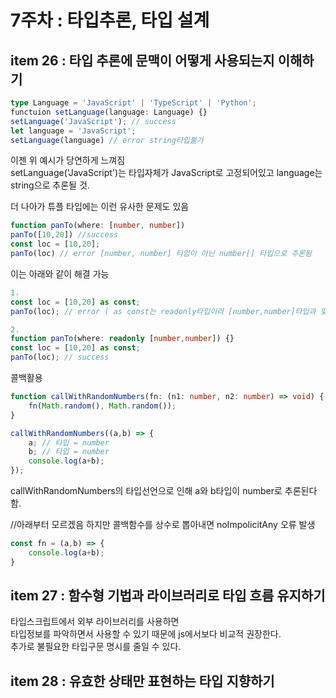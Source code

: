 # 7주차 : 타입추론, 타입 설계

## item 26 : 타입 추론에 문맥이 어떻게 사용되는지 이해하기
```ts
type Language = 'JavaScript' | 'TypeScript' | 'Python';
functuion setLanguage(language: Language) {}
setLanguage('JavaScript'); // success
let language = 'JavaScript';
setLanguage(language) // error string타입불가
```
이젠 위 예시가 당연하게 느껴짐  
setLanguage('JavaScript')는 타입자체가 JavaScript로 고정되어있고
language는 string으로 추론될 것.

더 나아가 튜플 타입에는 이런 유사한 문제도 있음  
```ts
function panTo(where: [number, number])
panTo([10,20]) //success
const loc = [10,20];
panTo(loc) // error [number, number] 타입이 아닌 number[] 타입으로 추론됨  
```

이는 아래와 같이 해결 가능
```ts
1.
const loc = [10,20] as const;
panTo(loc); // error ( as const는 readonly타입이라 [number,number]타입과 맞지 않는다.)

2.
function panTo(where: readonly [number,number]) {}
const loc = [10,20] as const;
panTo(loc); // success
```

콜백활용
```ts
function callWithRandomNumbers(fn: (n1: number, n2: number) => void) {
    fn(Math.random(), Math.random());
}

callWithRandomNumbers((a,b) => {
    a; // 타입 = number
    b; // 타입 = number
    console.log(a+b);
});
```
callWithRandomNumbers의 타입선언으로 인해 a와 b타입이 number로 추론된다 함.

//아래부터 모르겠음
하지만 콜백함수를 상수로 뽑아내면 noImpolicitAny 오류 발생 
```ts
const fn = (a,b) => {
    console.log(a+b);
}
```
## item 27 : 함수형 기법과 라이브러리로 타입 흐름 유지하기

타입스크립트에서 외부 라이브러리를 사용하면  
타입정보를 파악하면서 사용할 수 있기 때문에 js에서보다 비교적 권장한다.  
추가로 불필요한 타입구문 명시를 줄일 수 있다.  
## item 28 : 유효한 상태만 표현하는 타입 지향하기
